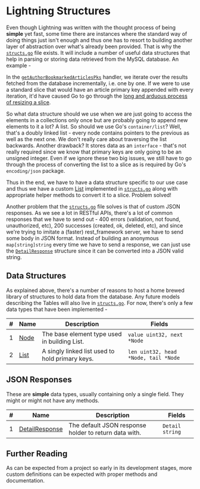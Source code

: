 # Lightning Structures

Even though Lightning was written with the thought process of being **simple** yet fast, some time there are instances
where the standard way of doing things just isn't enough and thus one has to resort to building another layer of
abstraction over what's already been provided. That is why the [`structs.go`](../structs.go) file exists. It will include
a number of useful data structures that help in parsing or storing data retrieved from the MySQL database. An example - 

In the [`getAuthorBookmarkedArticlesPks`](../handlers.go#L10) handler, we iterate over the results fetched from the
database incrementally, i.e. one by one. If we were to use a standard slice that would have an article primary key
appended with every iteration, it'd have caused Go to go through the 
[long and arduous process of resizing a slice](https://dev.to/andyhaskell/a-closer-look-at-go-s-slice-append-function-3bhb).

So what data structure should we use when we are just going to access the elements in a collections only once but are
probably going to append new elements to it a lot? A list. So should we use Go's `container/list`? Well, that's a doubly
linked list - every node contains pointers to the previous as well as the next one. We don't really care about traversing
the list backwards. Another drawback? It stores data as an `interface` - that's not really required since we know that
primary keys are only going to be an unsigned integer. Even if we ignore these two big issues, we still have to go through
the process of converting the list to a slice as is required by Go's `encoding/json` package. 

Thus in the end, we have to have a data structure specific to our use case and thus we have a custom [List](../structs.go#L31)
implemented in [`structs.go`](../structs.go) along with appropriate helper methods to convert it to a slice. Problem
solved!

Another problem that the [`structs.go`](../structs.go) file solves is that of custom JSON responses. As we see a lot in
RESTful APIs, there's a lot of common responses that we have to send out - 400 errors (validation, not found, 
unauthorized, etc), 200 successes (created, ok, deleted, etc), and since we're trying to imitate a (faster) rest_framework
server, we have to send some body in JSON format. Instead of building an anonymous `map[string]string` every time we have
to send a response, we can just use the [`DetailResponse`](../structs.go#L12) structure since it can be converted into a
JSON valid string.

## Data Structures

As explained above, there's a number of reasons to host a home brewed library of structures to hold data from the database.
Any future models describing the Tables will also live in [`structs.go`](../structs.go). For now, there's only a few data
types that have been implemented - 

| # | Name                      | Description                                     | Fields                               |
|---|---------------------------|-------------------------------------------------|--------------------------------------|
| 1 | [Node](../structs.go#L23) | The base element type used in building List.    | `value uint32, next *Node`           |
| 2 | [List](../structs.go#L31) | A singly linked list used to hold primary keys. | `len uint32, head *Node, tail *Node` |

## JSON Responses

These are **simple** data types, usually containing only a single field. They might or might not have any methods.

| # | Name                               | Description                                           | Fields          |
|---|------------------------------------|-------------------------------------------------------|-----------------|
| 1 | [DetailResponse](../structs.go#L12) | The default JSON response holder to return data with. | `Detail string` |

## Further Reading

As can be expected from a project so early in its development stages, more custom definitions can be expected with proper
methods and documentation.
